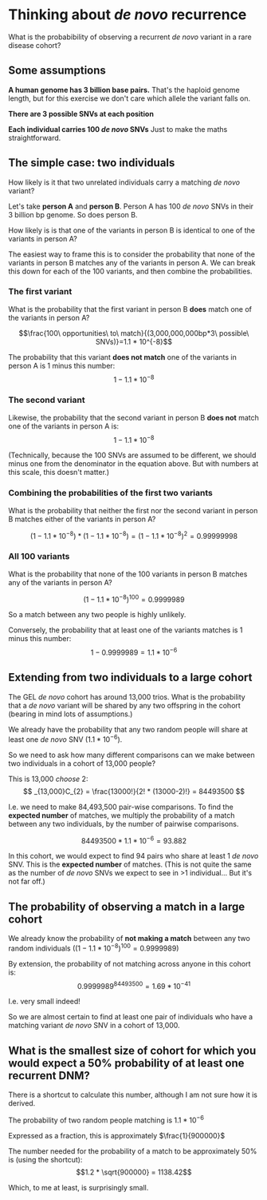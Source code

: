 # Thinking about *de novo* recurrence
What is the probabibility of observing a recurrent *de novo* variant in a rare disease cohort?

## Some assumptions
**A human genome has 3 billion base pairs.**
That's the haploid genome length, but for this exercise we don't care which allele the variant falls on.

**There are 3 possible SNVs at each position**

**Each individual carries 100 *de novo* SNVs**
Just to make the maths straightforward.

## The simple case: two individuals
How likely is it that two unrelated individuals carry a matching *de novo* variant?

Let's take **person A** and **person B**.
Person A has 100 *de novo* SNVs in their 3 billion bp genome. 
So does person B.

How likely is is that one of the variants in person B is identical to one of the variants in person A?

The easiest way to frame this is to consider the probability that none of the variants in person B matches any of the variants in person A.
We can break this down for each of the 100 variants, and then combine the probabilities.

### The first variant
What is the probability that the first variant in person B **does** match one of the variants in person A?

$$\frac{100\ opportunities\ to\ match}{(3,000,000,000bp*3\ possible\ SNVs)}=1.1 * 10^{-8}$$

The probability that this variant **does not match** one of the variants in person A is 1 minus this number: $$ 1 - 1.1 * 10^{-8} $$

### The second variant

Likewise, the probability that the second variant in person B **does not** match one of the variants in person A is:
$$ 1 - 1.1 * 10^{-8} $$

(Technically, because the 100 SNVs are assumed to be different, we should minus one from the denominator in the equation above.
But with numbers at this scale, this doesn't matter.)

### Combining the probabilities of the first two variants
What is the probability that neither the first nor the second variant in person B matches either of the variants in person A?

$$(1 - 1.1 * 10^{-8})  * (1 - 1.1 * 10^{-8}) = (1 - 1.1 * 10^{-8})^{2} = 0.99999998$$

### All 100 variants
What is the probability that none of the 100 variants in person B matches any of the variants in person A?

$$(1 - 1.1 * 10^{-8})^{100}=0.9999989$$

So a match between any two people is highly unlikely.

Conversely, the probability that at least one of the variants matches is 1 minus this number:
$$1-0.9999989 = 1.1*10^{-6}$$

## Extending from two individuals to a large cohort
The GEL *de novo* cohort has around 13,000 trios.
What is the probability that a *de novo* variant will be shared by any two offspring in the cohort (bearing in mind lots of assumptions.)

We already have the probability that any two random people will share at least one *de novo* SNV ($1.1*10^{-6}$).

So we need to ask how many different comparisons can we make between two individuals in a cohort of 13,000 people?

This is 13,000 *choose* 2:
$$ _{13,000}C_{2} = \frac{13000!}{2! * (13000-2)!} = 84493500 $$

I.e. we need to make 84,493,500 pair-wise comparisons.
To find the **expected number** of matches, we multiply the probability of a match between any two individuals, by the number of pairwise comparisons.

$$ 84493500 * 1.1*10^{-6} = 93.882 $$

In this cohort, we would expect to find 94 pairs who share at least 1 *de novo* SNV.
This is the **expected number** of matches.
(This is not quite the same as the number of *de novo* SNVs we expect to see in >1 individual... But it's not far off.)

## The probability of observing a match in a large cohort
We already know the probability of **not making a match** between any two random individuals ($(1 - 1.1 * 10^{-8})^{100}=0.9999989$)

By extension, the probability of not matching across anyone in this cohort is:
$$ 0.9999989^{84493500} = 1.69 * 10^{-41}$$

I.e. very small indeed!

So we are almost certain to find at least one pair of individuals who have a matching variant *de novo* SNV in a cohort of 13,000.

## What is the smallest size of cohort for which you would expect a 50% probability of at least one recurrent DNM?
There is a shortcut to calculate this number, although I am not sure how it is derived.

The probability of two random people matching is $1.1*10^{-6}$

Expressed as a fraction, this is approximately $\frac{1}{900000}$

The number needed for the probability of a match to be approximately 50% is (using the shortcut):
$$1.2 * \sqrt{900000} = 1138.42$$

Which, to me at least, is surprisingly small.